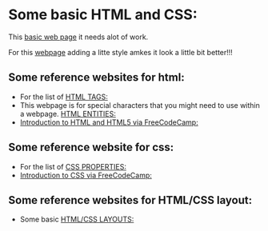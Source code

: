 # Some basic HTML and CSS:

This [basic web page](https://github.com/theburntcity/Basic-HTML5-and-CSS/blob/master/Some%20basic%20HTML%20and%20CSS/Some%20basic%20html%20and%20css/basicone.html) it needs alot of work.

For this [webpage](https://github.com/theburntcity/Basic-HTML5-and-CSS/blob/master/Some%20basic%20HTML%20and%20CSS/Some%20basic%20html%20and%20css/addsomecss.html) adding a litte style amkes it look a little bit better!!!

## Some reference websites for html:
* For the list of [HTML TAGS:](https://www.w3schools.com/TAGs/)
* This webpage is for special characters that you might need to use within a webpage. [HTML ENTITIES:](https://entitycode.com/#direction-content)
* [Introduction to HTML and HTML5 via FreeCodeCamp:](https://learn.freecodecamp.org/responsive-web-design/basic-html-and-html5)

## Some reference website for css:
* For the list of [CSS PROPERTIES:](https://www.w3schools.com/css/default.asp)
* [Introduction to CSS via FreeCodeCamp:](https://learn.freecodecamp.org/responsive-web-design/basic-css/)

## Some reference websites for HTML/CSS layout:
* Some basic [HTML/CSS LAYOUTS:](https://www.w3schools.com/html/html_layout.asp)
